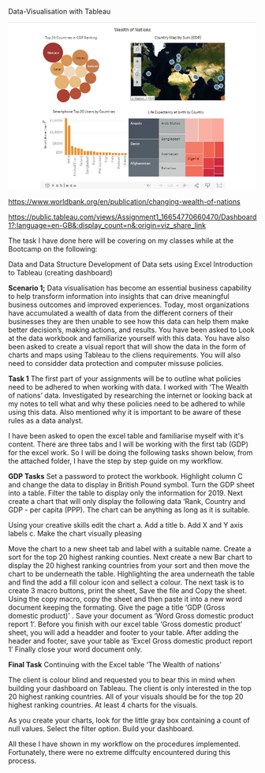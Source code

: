 Data-Visualisation with Tableau 

![alt text](https://github.com/Munajuli/Data-Visualisation/blob/2d876b168c8fbadae0854d6e21e7150790931a97/dashboard.JPG)

https://www.worldbank.org/en/publication/changing-wealth-of-nations

https://public.tableau.com/views/Assignment1_16654770660470/Dashboard1?:language=en-GB&:display_count=n&:origin=viz_share_link

The task I have done here will be covering on my classes while at the Bootcamp on the following:

Data and Data Structure
Development of Data sets using Excel
Introduction to Tableau (creating dashboard)

**Scenario 1;**
Data visualisation has become an essential business capability to help transform information into insights that can drive meaningful business outcomes and improved experiences. Today, most organizations have accumulated a wealth of data from the different corners of their businesses they are then unable to see how this data can help them make better decision’s, making actions, and results.
You have been asked to Look at the data workbook and familiarize yourself with this data. You have also been asked to create a visual report that will show the data in the form of charts and maps using Tableau to the cliens requirements. You will also need to considder data protection and computer missuse policies. 

**Task 1**
The first part of your assignments will be to outline what policies need to be adhered to when working with data.
I worked with ‘The Wealth of nations’ data. Investigated by researching the internet or looking back at my notes to tell what and why these policies need to be adhered to while using this data. Also mentioned why it is important to be aware of these rules as a data analyst.  

I have been asked to open the excel table and familiarise myself with it's content. There are three tabs and I will be working with the first tab (GDP) for the excel work. So I will be doing the following tasks shown below, from the attached folder, I have the step by step guide on my workflow.

**GDP Tasks**
Set a password to protect the workbook.
Highlight column C and change the data to display in British Pound symbol.
Turn the GDP sheet into a table. 
Filter the table to display only the information for 2019.
Next create a chart that will only display the following data ‘Rank, Country and GDP - per capita (PPP).  The chart can be anything as long as it is suitable. 

Using your creative skills edit the chart 
a.	Add a title
b.	Add X and Y axis labels
c.	Make the chart visually pleasing 

Move the chart to a new sheet tab and label with a suitable name.
Create a sort for the top 20 highest ranking counties.
Next create a new Bar chart to display the 20 highest ranking countries from your sort and then move the chart to be underneath the table.
Highlighting the area underneath the table and find the add a fill colour icon and sellect a colour.
The next task is to create 3 macro buttons, print the sheet, Save the file and Copy the sheet. 
Using the copy macro, copy the sheet and then paste it into a new word document keeping the formating.  Give the page a title ‘GDP (Gross domestic product)’ .
Save your document as ‘Word Gross domestic product report 1’.
Before you finish with our excel table ‘Gross domestic product’ sheet,  you will add a headder and footer to your table.
After adding the header and footer, save your table as ‘Excel Gross domestic product report 1’
Finally close your word document only.

**Final Task**
Continuing with the Excel table  ‘The Wealth of nations’

The client is colour blind and requested you to bear this in mind when building your dashboard on Tableau. The client is only interested in the top 20 highest ranking countries. All of your visuals should be for the top 20 highest ranking countries. At least 4 charts for the visuals.

As you create your charts, look for the little gray box containing a count of null values. Select the filter option.
Build your dashboard.

All these I have shown in my workflow on the procedures implemented. Fortunately, there were no extreme diffculty encountered during this process.










